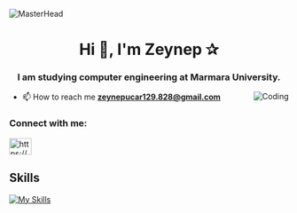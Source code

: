 ![MasterHead](https://1.bp.blogspot.com/-7A4WynwLsMw/XbBpCXG8fHI/AAAAAAAAMt4/uOa1bpLskYgrwGbllhSu2SDj_Mig8SXJQCLcBGAsYHQ/s1600/2000_600px.gif)
<h1 align="center">Hi 👋, I'm Zeynep ✰</h1>
<h3 align="center">I am studying computer engineering at Marmara University.</h3>
<img align="right" alt="Coding" witdh="400" src=https://encrypted-tbn0.gstatic.com/images?q=tbn:ANd9GcT_OIUet1dRnEI3NPUYZXhOqmhh7d4_jM2J5Q&usqp=CAU>

- 📫 How to reach me **zeynepucar129.828@gmail.com**


<h3 align="left">Connect with me:</h3>
<p align="left">
<a href="https://www.linkedin.com/in/zeynep-ucar-17654a2a8/" target="blank"><img align="center" src="https://raw.githubusercontent.com/rahuldkjain/github-profile-readme-generator/master/src/images/icons/Social/linked-in-alt.svg" alt="https://www.linkedin.com/in/zeynep-ucar-17654a2a8/" height="30" width="40" /></a>
</p>



## Skills
[![My Skills](https://skillicons.dev/icons?i=c,python,idea,github,discord)](https://skillicons.dev)
